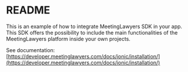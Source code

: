# README #

This is an example of how to integrate MeetingLawyers SDK in your app. This SDK offers the possibility to include the main functionalities of the MeetingLawyers platform inside your own projects.

See documentation: [https://developer.meetinglawyers.com/docs/ionic/installation/](https://developer.meetinglawyers.com/docs/ionic/installation/)

